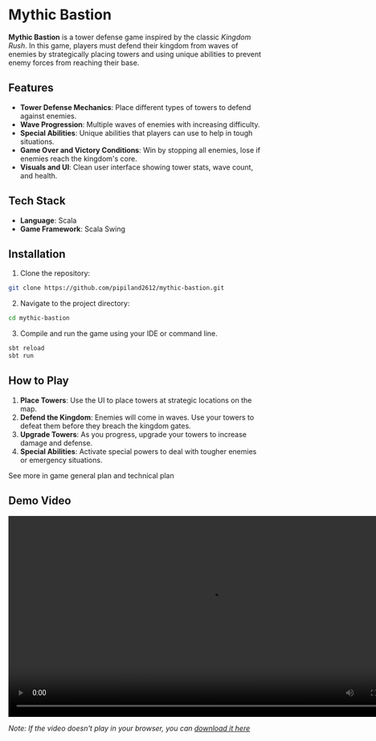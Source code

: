 # Mythic Bastion

**Mythic Bastion** is a tower defense game inspired by the classic *Kingdom Rush*. In this game, players must defend their kingdom from waves of enemies by strategically placing towers and using unique abilities to prevent enemy forces from reaching their base.

## Features

* **Tower Defense Mechanics**: Place different types of towers to defend against enemies.
* **Wave Progression**: Multiple waves of enemies with increasing difficulty.
* **Special Abilities**: Unique abilities that players can use to help in tough situations.
* **Game Over and Victory Conditions**: Win by stopping all enemies, lose if enemies reach the kingdom's core.
* **Visuals and UI**: Clean user interface showing tower stats, wave count, and health.

## Tech Stack

* **Language**: Scala
* **Game Framework**: Scala Swing

## Installation

1. Clone the repository:
```bash
git clone https://github.com/pipiland2612/mythic-bastion.git
```

2. Navigate to the project directory:
```bash
cd mythic-bastion
```

3. Compile and run the game using your IDE or command line.
```bash
sbt reload
sbt run
```

## How to Play

1. **Place Towers**: Use the UI to place towers at strategic locations on the map.
2. **Defend the Kingdom**: Enemies will come in waves. Use your towers to defeat them before they breach the kingdom gates.
3. **Upgrade Towers**: As you progress, upgrade your towers to increase damage and defense.
4. **Special Abilities**: Activate special powers to deal with tougher enemies or emergency situations.

See more in game general plan and technical plan

## Demo Video

<video width="800" controls>
  <source src="mythic_bastion.mp4" type="video/mp4">
  Your browser does not support the video tag.
</video>

*Note: If the video doesn't play in your browser, you can [download it here](mythic_bastion.mp4)*
